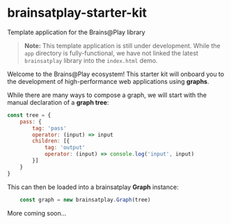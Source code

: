 # brainsatplay-starter-kit
 Template application for the Brains@Play library

> **Note:** This template application is still under development. While the `app` directory is fully-functional, we have not linked the latest `brainsatplay` library into the `index.html` demo.

Welcome to the Brains@Play ecosystem! This starter kit will onboard you to the development of high-performance web applications using **graphs**.

While there are many ways to compose a graph, we will start with the manual declaration of a **graph tree**:

```javascript 
const tree = {
    pass: {
        tag: 'pass'
        operator: (input) => input
        children: [{
            tag: 'output'
            operator: (input) => console.log('input', input)
        }]
    }
}
```

This can then be loaded into a brainsatplay **Graph** instance: 

```javascript
    const graph = new brainsatplay.Graph(tree)
```


More coming soon...